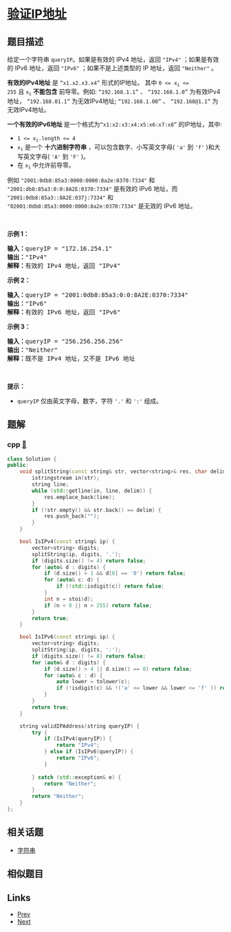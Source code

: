 
# [验证IP地址](https://leetcode-cn.com/problems/validate-ip-address)

## 题目描述

<p>给定一个字符串&nbsp;<code>queryIP</code>。如果是有效的 IPv4 地址，返回 <code>"IPv4"</code> ；如果是有效的 IPv6 地址，返回 <code>"IPv6"</code> ；如果不是上述类型的 IP 地址，返回 <code>"Neither"</code> 。</p>

<p><strong>有效的IPv4地址</strong> 是 <code>“x1.x2.x3.x4”</code> 形式的IP地址。 其中&nbsp;<code>0 &lt;= x<sub>i</sub>&nbsp;&lt;= 255</code>&nbsp;且&nbsp;<code>x<sub>i</sub></code>&nbsp;<strong>不能包含</strong> 前导零。例如:&nbsp;<code>“192.168.1.1”</code>&nbsp;、 <code>“192.168.1.0”</code> 为有效IPv4地址， <code>“192.168.01.1”</code> 为无效IPv4地址; <code>“192.168.1.00”</code> 、 <code>“192.168@1.1”</code> 为无效IPv4地址。</p>

<p><strong>一个有效的IPv6地址&nbsp;</strong>是一个格式为<code>“x1:x2:x3:x4:x5:x6:x7:x8”</code> 的IP地址，其中:</p>

<ul>
	<li><code>1 &lt;= x<sub>i</sub>.length &lt;= 4</code></li>
	<li><code>x<sub>i</sub></code>&nbsp;是一个 <strong>十六进制字符串</strong> ，可以包含数字、小写英文字母( <code>'a'</code> 到 <code>'f'</code> )和大写英文字母( <code>'A'</code> 到 <code>'F'</code> )。</li>
	<li>在&nbsp;<code>x<sub>i</sub></code>&nbsp;中允许前导零。</li>
</ul>

<p>例如 <code>"2001:0db8:85a3:0000:0000:8a2e:0370:7334"</code> 和 <code>"2001:db8:85a3:0:0:8A2E:0370:7334"</code> 是有效的 IPv6 地址，而 <code>"2001:0db8:85a3::8A2E:037j:7334"</code> 和 <code>"02001:0db8:85a3:0000:0000:8a2e:0370:7334"</code> 是无效的 IPv6 地址。</p>

<p>&nbsp;</p>

<p><strong>示例 1：</strong></p>

<pre>
<strong>输入：</strong>queryIP = "172.16.254.1"
<strong>输出：</strong>"IPv4"
<strong>解释：</strong>有效的 IPv4 地址，返回 "IPv4"
</pre>

<p><strong>示例 2：</strong></p>

<pre>
<strong>输入：</strong>queryIP = "2001:0db8:85a3:0:0:8A2E:0370:7334"
<strong>输出：</strong>"IPv6"
<strong>解释：</strong>有效的 IPv6 地址，返回 "IPv6"
</pre>

<p><strong>示例 3：</strong></p>

<pre>
<strong>输入：</strong>queryIP = "256.256.256.256"
<strong>输出：</strong>"Neither"
<strong>解释：</strong>既不是 IPv4 地址，又不是 IPv6 地址
</pre>

<p>&nbsp;</p>

<p><strong>提示：</strong></p>

<ul>
	<li><code>queryIP</code> 仅由英文字母，数字，字符 <code>'.'</code> 和 <code>':'</code> 组成。</li>
</ul>


## 题解

### cpp [🔗](validate-ip-address.cpp) 
```cpp
class Solution {
public:
    void splitString(const string& str, vector<string>& res, char delim=' ') {
        istringstream in(str);
        string line;
        while (std::getline(in, line, delim)) {
            res.emplace_back(line);
        }
        if (!str.empty() && str.back() == delim) {
            res.push_back("");
        }
    }

    bool IsIPv4(const string& ip) {
        vector<string> digits;
        splitString(ip, digits, '.');
        if (digits.size() != 4) return false;
        for (auto& d : digits) {
            if (d.size() > 1 && d[0] == '0') return false;
            for (auto& c: d) {
                if (!std::isdigit(c)) return false;
            }
            int n = stoi(d);
            if (n < 0 || n > 255) return false;
        }
        return true;
    }

    bool IsIPv6(const string& ip) {
        vector<string> digits;
        splitString(ip, digits, ':');
        if (digits.size() != 8) return false;
        for (auto& d : digits) {
            if (d.size() > 4 || d.size() == 0) return false;
            for (auto& c : d) {
                auto lower = tolower(c);
                if (!isdigit(c) && !('a' <= lower && lower <= 'f' )) return false;
            }
        }
        return true;
    }

    string validIPAddress(string queryIP) {
        try {
            if (IsIPv4(queryIP)) {
                return "IPv4";
            } else if (IsIPv6(queryIP)) {
                return "IPv6";
            }
            
        } catch (std::exception& e) {
            return "Neither";
        }
        return "Neither";
    }
};
```


## 相关话题

- [字符串](../../tags/string.md) 


## 相似题目



## Links

- [Prev](../hamming-distance/README.md) 
- [Next](../number-complement/README.md) 

